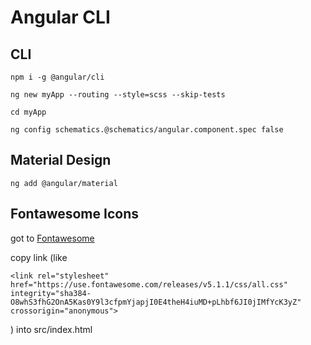 # Angular CLI
## CLI

```npm i -g @angular/cli```

``` ng new myApp --routing --style=scss --skip-tests ```

``` cd myApp ```

``` ng config schematics.@schematics/angular.component.spec false ```

## Material Design

``` ng add @angular/material ```

## Fontawesome Icons

got to [Fontawesome](https://fontawesome.com/how-to-use/on-the-web/setup/getting-started?using=web-fonts-with-css)

copy link (like

  ``` <link rel="stylesheet" href="https://use.fontawesome.com/releases/v5.1.1/css/all.css" integrity="sha384-O8whS3fhG2OnA5Kas0Y9l3cfpmYjapjI0E4theH4iuMD+pLhbf6JI0jIMfYcK3yZ" crossorigin="anonymous"> ```

  ) into src/index.html
